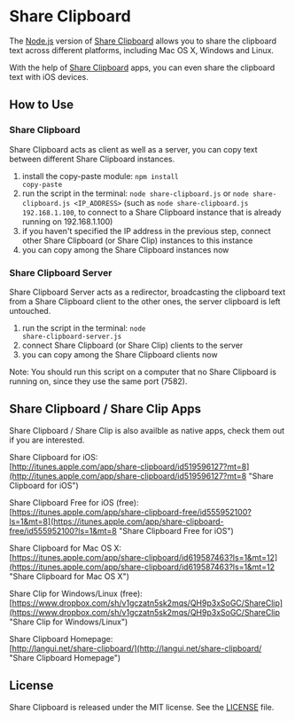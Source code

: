 Share Clipboard
===============

The [Node.js](http://nodejs.org) version of [Share Clipboard](http://langui.net/share-clipboard/ "Share Clipboard") allows you to share the clipboard text across different platforms, including Mac OS X, Windows and Linux.

With the help of [Share Clipboard](http://langui.net/share-clipboard/ "Share Clipboard") apps, you can even share the clipboard text with iOS devices.

How to Use
----------

### Share Clipboard

Share Clipboard acts as client as well as a server, you can copy text between different Share Clipboard instances.

1. install the copy-paste module: <code>npm install copy-paste</code>
2. run the script in the terminal: <code>node share-clipboard.js</code> or <code>node share-clipboard.js &lt;IP_ADDRESS&gt;</code> (such as <code>node share-clipboard.js 192.168.1.100</code>, to connect to a Share Clipboard instance that is already running on 192.168.1.100)
3. if you haven't specified the IP address in the previous step, connect other Share Clipboard (or Share Clip) instances to this instance
3. you can copy among the Share Clipboard instances now

### Share Clipboard Server

Share Clipboard Server acts as a redirector, broadcasting the clipboard text from a Share Clipboard client to the other ones, the server clipboard is left untouched.

1. run the script in the terminal: <code>node share-clipboard-server.js</code>
2. connect Share Clipboard (or Share Clip) clients to the server
3. you can copy among the Share Clipboard clients now

Note: You should run this script on a computer that no Share Clipboard is running on, since they use the same port (7582).

Share Clipboard / Share Clip Apps
---------------------------------

Share Clipboard / Share Clip is also availble as native apps, check them out if you are interested.

Share Clipboard for iOS:  
[http://itunes.apple.com/app/share-clipboard/id519596127?mt=8](http://itunes.apple.com/app/share-clipboard/id519596127?mt=8 "Share Clipboard for iOS")

Share Clipboard Free for iOS (free):  
[https://itunes.apple.com/app/share-clipboard-free/id555952100?ls=1&mt=8](https://itunes.apple.com/app/share-clipboard-free/id555952100?ls=1&mt=8 "Share Clipboard Free for iOS")

Share Clipboard for Mac OS X:  
[https://itunes.apple.com/app/share-clipboard/id619587463?ls=1&mt=12](https://itunes.apple.com/app/share-clipboard/id619587463?ls=1&mt=12 "Share Clipboard for Mac OS X")

Share Clip for Windows/Linux (free):  
[https://www.dropbox.com/sh/v1gczatn5sk2mqs/QH9p3xSoGC/ShareClip](https://www.dropbox.com/sh/v1gczatn5sk2mqs/QH9p3xSoGC/ShareClip "Share Clip for Windows/Linux")

Share Clipboard Homepage:  
[http://langui.net/share-clipboard/](http://langui.net/share-clipboard/ "Share Clipboard Homepage")

## License

Share Clipboard is released under the MIT license. See
the [LICENSE](LICENSE) file.
